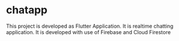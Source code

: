 # chatapp

This  project is developed as Flutter Application. It is realtime chatting application. It is developed with use of Firebase and Cloud Firestore


